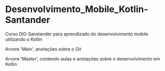 # Desenvolvimento_Mobile_Kotlin-Santander
Curso DIO Sanstander para aprendizado do desenvolvimento mobile utilizando o Kotlin

Arvore 'Main', anotações sobre o Git

Arvore 'Master', contendo aulas e anotações sobre o desenvolvimento em Kotlin
